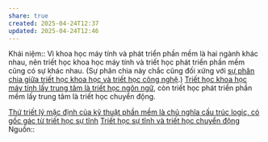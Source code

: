 ```yaml
---
share: true
created: 2025-04-24T12:37
updated: 2025-04-24T12:46
---
```

Khái niệm:: 
Vì khoa học máy tính và phát triển phần mềm là hai ngành khác nhau, nên triết học khoa học máy tính và triết học phát triển phần mềm cũng có sự khác nhau. (Sự phân chia này chắc cũng đối xứng với [sự phân chia giữa triết học khoa học và triết học công nghệ](../../../../Ngh%C4%A9%20v%E1%BB%81%20vi%E1%BB%87c%20ngh%C4%A9/Tri%E1%BA%BFt%20h%E1%BB%8Dc%20c%C3%B4ng%20ngh%E1%BB%87/Trong%20khi%20khoa%20h%E1%BB%8Dc%20th%C6%B0%E1%BB%9Dng%20%C4%91i%20li%E1%BB%81n%20v%E1%BB%9Bi%20c%C3%B4ng%20ngh%E1%BB%87,%20tri%E1%BA%BFt%20h%E1%BB%8Dc%20khoa%20h%E1%BB%8Dc%20th%C6%B0%E1%BB%9Dng%20n%C3%B3i%20v%E1%BB%81%20ch%C3%A2n%20l%C3%BD,%20c%C3%B2n%20tri%E1%BA%BFt%20h%E1%BB%8Dc%20c%C3%B4ng%20ngh%E1%BB%87%20th%C6%B0%E1%BB%9Dng%20n%C3%B3i%20v%E1%BB%81%20%C4%91%E1%BA%A1o%20%C4%91%E1%BB%A9c.md).) [Triết học khoa học máy tính lấy trung tâm là triết học ngôn ngữ](../../../../Ngh%C4%A9%20v%E1%BB%81%20vi%E1%BB%87c%20ngh%C4%A9/Tri%E1%BA%BFt%20h%E1%BB%8Dc%20c%C3%B4ng%20ngh%E1%BB%87/Tri%E1%BA%BFt%20h%E1%BB%8Dc%20ng%C3%B4n%20ng%E1%BB%AF%20l%C3%A0%20trung%20t%C3%A2m%20c%E1%BB%A7a%20tri%E1%BA%BFt%20h%E1%BB%8Dc%20khoa%20h%E1%BB%8Dc%20m%C3%A1y%20t%C3%ADnh.md), còn triết học phát triển phần mềm lấy trung tâm là triết học chuyển động. 

[Thứ triết lý mặc định của kỹ thuật phần mềm là chủ nghĩa cấu trúc logic, có gốc gác từ triết học sự tĩnh](./Th%E1%BB%A9%20tri%E1%BA%BFt%20l%C3%BD%20m%E1%BA%B7c%20%C4%91%E1%BB%8Bnh%20c%E1%BB%A7a%20k%E1%BB%B9%20thu%E1%BA%ADt%20ph%E1%BA%A7n%20m%E1%BB%81m%20l%C3%A0%20ch%E1%BB%A7%20ngh%C4%A9a%20c%E1%BA%A5u%20tr%C3%BAc%20logic,%20c%C3%B3%20g%E1%BB%91c%20g%C3%A1c%20t%E1%BB%AB%20tri%E1%BA%BFt%20h%E1%BB%8Dc%20s%E1%BB%B1%20t%C4%A9nh.md)
[Triết học sự tĩnh và triết học chuyển động](../../../../Ngh%C4%A9%20v%E1%BB%81%20vi%E1%BB%87c%20ngh%C4%A9/B%E1%BA%A3n%20th%E1%BB%83%20lu%E1%BA%ADn/Tri%E1%BA%BFt%20h%E1%BB%8Dc%20s%E1%BB%B1%20t%C4%A9nh%20v%C3%A0%20tri%E1%BA%BFt%20h%E1%BB%8Dc%20chuy%E1%BB%83n%20%C4%91%E1%BB%99ng.md)
Nguồn:: 